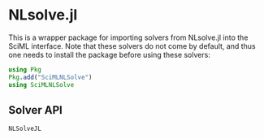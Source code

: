 # NLsolve.jl

This is a wrapper package for importing solvers from NLsolve.jl into the SciML interface.
Note that these solvers do not come by default, and thus one needs to install
the package before using these solvers:

```julia
using Pkg
Pkg.add("SciMLNLSolve")
using SciMLNLSolve
```

## Solver API

```@docs
NLSolveJL
```
